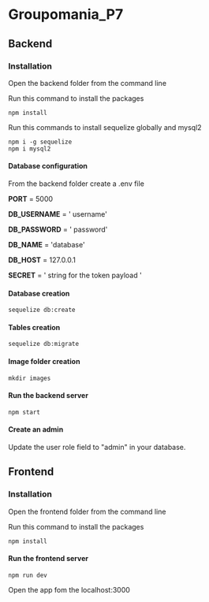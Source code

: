 # Groupomania_P7

## Backend

### Installation

Open the backend folder from the command line

Run this command to install the packages
```
npm install
```

Run this commands to install sequelize globally and mysql2
```
npm i -g sequelize
npm i mysql2
```

#### Database configuration 
From the backend folder create a .env file

**PORT** = 5000  

**DB_USERNAME** = ' username'   

**DB_PASSWORD** = ' password'

**DB_NAME** = 'database'

**DB_HOST** = 127.0.0.1

**SECRET** = ' string for the token payload '



#### Database creation
```
sequelize db:create 
```


#### Tables creation
```
sequelize db:migrate 
```


#### Image folder creation
```
mkdir images
```


#### Run the backend server
```
npm start
```


#### Create an admin

Update the user role field to "admin" in your database.



## Frontend



### Installation

Open the frontend folder from the command line

Run this command to install the packages
```
npm install
```


#### Run the frontend server
```
npm run dev
```

Open the app fom the localhost:3000
